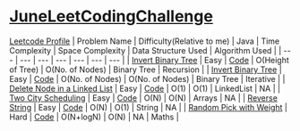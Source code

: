 # [JuneLeetCodingChallenge](https://leetcode.com/explore/featured/card/june-leetcoding-challenge/)
[Leetcode Profile](https://leetcode.com/ritikajain/)
| Problem Name | Difficulty(Relative to me) | Java | Time Complexity | Space Complexity | Data Structure Used | Algorithm Used |
| --- | --- | --- | --- | --- | --- | --- |
| [Invert Binary Tree](https://leetcode.com/explore/featured/card/june-leetcoding-challenge/539/week-1-june-1st-june-7th/3347/) | Easy | [Code](https://github.com/RitikaJain8818/JuneLeetCodingChallenge/blob/master/Week%201/Invert%20Binary%20Tree%20Recursive.java) | O(Height of Tree) | O(No. of Nodes) | Binary Tree | Recursion  |
| [Invert Binary Tree](https://leetcode.com/explore/featured/card/june-leetcoding-challenge/539/week-1-june-1st-june-7th/3347/) | Easy | [Code](https://github.com/RitikaJain8818/JuneLeetCodingChallenge/blob/master/Week%201/Invert%20Binary%20Tree%20Iterative.java) | O(No. of Nodes) | O(No. of Nodes) | Binary Tree | Iterative  |
| [Delete Node in a Linked List](https://leetcode.com/explore/featured/card/june-leetcoding-challenge/539/week-1-june-1st-june-7th/3348/) | Easy | [Code](https://github.com/RitikaJain8818/JuneLeetCodingChallenge/blob/master/Week%201/Delete%20Node%20in%20a%20Linked%20List) | O(1) | O(1) | LinkedList | NA  |
| [Two City Scheduling](https://leetcode.com/explore/challenge/card/june-leetcoding-challenge/539/week-1-june-1st-june-7th/3349/) | Easy | [Code](https://github.com/RitikaJain8818/JuneLeetCodingChallenge/blob/master/Week%201/Two%20City%20Scheduling) | O(N) | O(N) | Arrays | NA |
| [Reverse String](https://leetcode.com/explore/challenge/card/june-leetcoding-challenge/539/week-1-june-1st-june-7th/3350/) | Easy | [Code](https://github.com/RitikaJain8818/JuneLeetCodingChallenge/blob/master/Week%201/Reverse%20String) | O(N) | O(1) | String | NA |
| [Random Pick with Weight](https://leetcode.com/explore/featured/card/june-leetcoding-challenge/539/week-1-june-1st-june-7th/3351/) | Hard | [Code](https://github.com/RitikaJain8818/JuneLeetCodingChallenge/blob/master/Week%201/Random%20Pick%20with%20Weight) | O(N+logN) | O(N) | NA | Maths |

